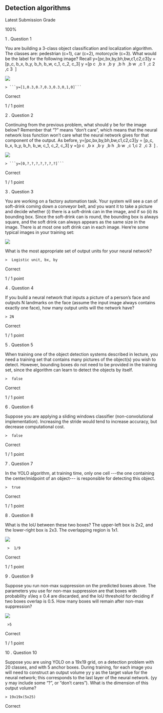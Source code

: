 ## Detection algorithms

Latest Submission Grade

100%

1 . Question 1

You are building a 3\-class object classification and localization algorithm. The classes are: pedestrian (c=1), car (c=2), motorcycle (c=3). What would be the label for the following image? Recall y\=\[pc,bx,by,bh,bw,c1,c2,c3\]y = \[p\_c, b\_x, b\_y, b\_h, b\_w, c\_1, c\_2, c\_3\] y \=\[p c ​ ,b x ​ ,b y ​ ,b h ​ ,b w ​ ,c 1 ​ ,c 2 ​ ,c 3 ​ \]

![](https://d3c33hcgiwev3.cloudfront.net/imageAssetProxy.v1/a9MQRr0QEee3NhLzohKsog_5db51fdc3a8e995bb9fbf1addd9fa35b_Screen-Shot-2017-10-29-at-6.18.43-PM.png?expiry=1588982400000&hmac=Q9-x9-vfWMp4aRCLAcdGeAdp2AEahxHQMfZkr5UxnxQ)

    > ```y=[1,0.3,0.7,0.3,0.3,0,1,0]```

Correct

1 / 1 point

2 . Question 2

Continuing from the previous problem, what should y be for the image below? Remember that “?” means “don’t care”, which means that the neural network loss function won’t care what the neural network gives for that component of the output. As before, y\=\[pc,bx,by,bh,bw,c1,c2,c3\]y = \[p\_c, b\_x, b\_y, b\_h, b\_w, c\_1, c\_2, c\_3\] y \=\[p c ​ ,b x ​ ,b y ​ ,b h ​ ,b w ​ ,c 1 ​ ,c 2 ​ ,c 3 ​ \] .

![](https://d3c33hcgiwev3.cloudfront.net/imageAssetProxy.v1/0AG6Zb0QEeefdA7Vgiz6pA_f036f719065d485c6bb3cfaf59f31a24_Screen-Shot-2017-10-29-at-6.22.14-PM.png?expiry=1588982400000&hmac=XYxohot0wNaVz-Vlf4awOYGO-EvVDHQTvNuDNXXHY0A)

    > ```y=[0,?,?,?,?,?,?,?]```

Correct

1 / 1 point

3 . Question 3

You are working on a factory automation task. Your system will see a can of soft\-drink coming down a conveyor belt, and you want it to take a picture and decide whether (i) there is a soft\-drink can in the image, and if so (ii) its bounding box. Since the soft\-drink can is round, the bounding box is always square, and the soft drink can always appears as the same size in the image. There is at most one soft drink can in each image. Here’re some typical images in your training set:

![](https://d3c33hcgiwev3.cloudfront.net/imageAssetProxy.v1/5IOuE70UEee3NhLzohKsog_e4bbe0bca31f61cc6e421dba23cc8fa7_Screen-Shot-2017-10-29-at-6.24.18-PM.png?expiry=1588982400000&hmac=M7phPBgn-y5gnKsXhDwaDEBQ9Je-W0aP5ye-PpnyT4U)

What is the most appropriate set of output units for your neural network?

    >  Logistic unit, bx, by

Correct

1 / 1 point

4 . Question 4

If you build a neural network that inputs a picture of a person’s face and outputs N landmarks on the face (assume the input image always contains exactly one face), how many output units will the network have?

    > 2N

Correct

1 / 1 point

5 . Question 5

When training one of the object detection systems described in lecture, you need a training set that contains many pictures of the object(s) you wish to detect. However, bounding boxes do not need to be provided in the training set, since the algorithm can learn to detect the objects by itself.

    >  false

Correct

1 / 1 point

6 . Question 6

Suppose you are applying a sliding windows classifier (non\-convolutional implementation). Increasing the stride would tend to increase accuracy, but decrease computational cost.

    >  false

Correct

1 / 1 point

7 . Question 7

In the YOLO algorithm, at training time, only one cell \-\-\-the one containing the center/midpoint of an object\-\-\- is responsible for detecting this object.

    >  true

Correct

1 / 1 point

8 . Question 8

What is the IoU between these two boxes? The upper\-left box is 2x2, and the lower\-right box is 2x3. The overlapping region is 1x1.

![](https://d3c33hcgiwev3.cloudfront.net/imageAssetProxy.v1/X0eDs70TEee3NhLzohKsog_cb787b3a6787db3b1aaea9a80a4eeb3f_Screen-Shot-2017-10-29-at-6.39.59-PM.png?expiry=1588982400000&hmac=TaQ99QAfMwZ-jVudYX3aRGYSwwVESG7ywXVJuOf6zhs)

     >  1/9

Correct

1 / 1 point

9 . Question 9

Suppose you run non\-max suppression on the predicted boxes above. The parameters you use for non\-max suppression are that boxes with probability ≤\\leq ≤ 0.4 are discarded, and the IoU threshold for deciding if two boxes overlap is 0.5. How many boxes will remain after non\-max suppression?

![](https://d3c33hcgiwev3.cloudfront.net/imageAssetProxy.v1/ZtLcab0UEee3NhLzohKsog_c80f2488a14bf72c02c10035a7dc386f_Screen-Shot-2017-10-29-at-4.23.28-PM-copy.png?expiry=1588982400000&hmac=vLxp0-XzZ12_59BxoK3Q4NV0SEYh1ScuFzVaF5-XQsE)

     >5

Correct

1 / 1 point

10 . Question 10

Suppose you are using YOLO on a 19x19 grid, on a detection problem with 20 classes, and with 5 anchor boxes. During training, for each image you will need to construct an output volume yy y as the target value for the neural network; this corresponds to the last layer of the neural network. (yy y may include some “?”, or “don’t cares”). What is the dimension of this output volume?


    > 19x19x(5x25)

Correct
